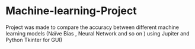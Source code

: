 # Machine-learning-Project
Project was made to compare the accuracy between different machine learning models (Naïve Bias , Neural Network and so on ) using Jupiter and Python Tkinter for GUI)

